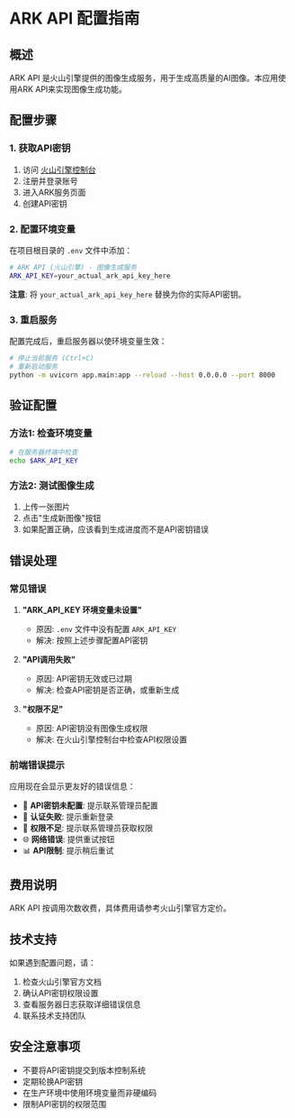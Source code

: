 # ARK API 配置指南

## 概述

ARK API 是火山引擎提供的图像生成服务，用于生成高质量的AI图像。本应用使用ARK API来实现图像生成功能。

## 配置步骤

### 1. 获取API密钥

1. 访问 [火山引擎控制台](https://console.volcengine.com/)
2. 注册并登录账号
3. 进入ARK服务页面
4. 创建API密钥

### 2. 配置环境变量

在项目根目录的 `.env` 文件中添加：

```bash
# ARK API (火山引擎) - 图像生成服务
ARK_API_KEY=your_actual_ark_api_key_here
```

**注意**: 将 `your_actual_ark_api_key_here` 替换为你的实际API密钥。

### 3. 重启服务

配置完成后，重启服务器以使环境变量生效：

```bash
# 停止当前服务 (Ctrl+C)
# 重新启动服务
python -m uvicorn app.main:app --reload --host 0.0.0.0 --port 8000
```

## 验证配置

### 方法1: 检查环境变量

```bash
# 在服务器终端中检查
echo $ARK_API_KEY
```

### 方法2: 测试图像生成

1. 上传一张图片
2. 点击"生成新图像"按钮
3. 如果配置正确，应该看到生成进度而不是API密钥错误

## 错误处理

### 常见错误

1. **"ARK_API_KEY 环境变量未设置"**
   - 原因: `.env` 文件中没有配置 `ARK_API_KEY`
   - 解决: 按照上述步骤配置API密钥

2. **"API调用失败"**
   - 原因: API密钥无效或已过期
   - 解决: 检查API密钥是否正确，或重新生成

3. **"权限不足"**
   - 原因: API密钥没有图像生成权限
   - 解决: 在火山引擎控制台中检查API权限设置

### 前端错误提示

应用现在会显示更友好的错误信息：

- 🔑 **API密钥未配置**: 提示联系管理员配置
- 🔐 **认证失败**: 提示重新登录
- 🚫 **权限不足**: 提示联系管理员获取权限
- 🌐 **网络错误**: 提供重试按钮
- 📊 **API限制**: 提示稍后重试

## 费用说明

ARK API 按调用次数收费，具体费用请参考火山引擎官方定价。

## 技术支持

如果遇到配置问题，请：

1. 检查火山引擎官方文档
2. 确认API密钥权限设置
3. 查看服务器日志获取详细错误信息
4. 联系技术支持团队

## 安全注意事项

- 不要将API密钥提交到版本控制系统
- 定期轮换API密钥
- 在生产环境中使用环境变量而非硬编码
- 限制API密钥的权限范围
